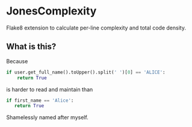 # JonesComplexity

Flake8 extension to calculate per-line complexity and total code density.

## What is this?

Because

```python
if user.get_full_name().toUpper().split(' ')[0] == 'ALICE':
    return True
```

is harder to read and maintain than

```python
if first_name == 'Alice':
   return True
```

Shamelessly named after myself.